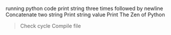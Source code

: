 running python code
print string three times followed by newline
Concatenate two string
Print string value
Print The Zen of Python
>Check cycle
Compile file
